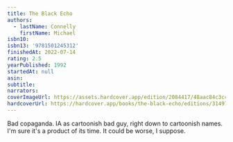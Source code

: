 ```yaml
---
title: The Black Echo
authors:
  - lastName: Connelly
    firstName: Michael
isbn10:
isbn13: '9781501245312'
finishedAt: 2022-07-14
rating: 2.5
yearPublished: 1992
startedAt: null
asin:
subtitle:
narrators:
coverImageUrl: https://assets.hardcover.app/edition/2084417/48aac84c3cc20a232f1b6d5a00f62454604c3de9.jpeg
hardcoverUrl: https://hardcover.app/books/the-black-echo/editions/31497079
---
```


Bad copaganda. IA as cartoonish bad guy, right down to cartoonish names. I'm sure it's a product of its time. It could be worse, I suppose.
